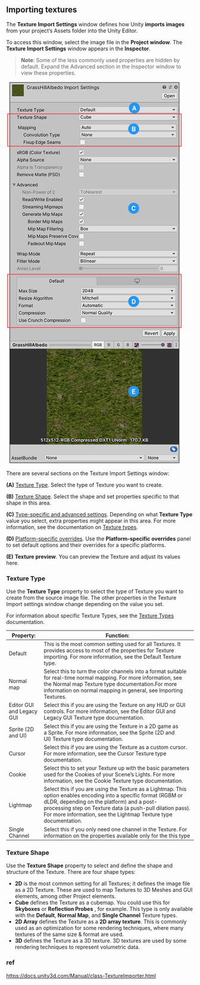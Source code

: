 ## Importing textures

The **Texture Import Settings** window defines how Unity **imports images** from your project’s Assets folder into the Unity Editor.

To access this window, select the image file in the **Project window**. The **Texture Import Settings** window appears in the **Inspector**.

> **Note**: Some of the less commonly used properties are hidden by default. Expand the Advanced section in the Inspector window to view these properties.

![](../img/class-TextureImporter.png)


There are several sections on the Texture Import Settings window:

**(A)** [Texture Type](https://docs.unity3d.com/Manual/class-TextureImporter.html#texturetype). Select the type of Texture you want to create.

**(B)** [Texture Shape](https://docs.unity3d.com/Manual/class-TextureImporter.html#textureshape). Select the shape and set properties specific to that shape in this area.

**(C)** [Type-specific and advanced settings](https://docs.unity3d.com/Manual/class-TextureImporter.html#advanced). Depending on what **Texture Type** value you select, extra properties might appear in this area. For more information, see the documentation on [Texture types](https://docs.unity3d.com/Manual/class-TextureImporter.htmlTextureTypes.html).

**(D)** [Platform-specific overrides](https://docs.unity3d.com/Manual/class-TextureImporter.html#platform). Use the **Platform-specific overrides** panel to set default options and their overrides for a specific platforms.

**(E)** **Texture preview**. You can preview the Texture and adjust its values here.


### Texture Type

Use the **Texture Type** property to select the type of Texture you want to create from the source image file. The other properties in the Texture Import settings window change depending on the value you set.

For information about specific Texture Types, see the [Texture Types](https://docs.unity3d.com/Manual/class-TextureImporter.htmlTextureTypes.html) documentation.

 
| Property: | Function: |
| --- | --- |
| Default | This is the most common setting used for all Textures. It provides access to most of the properties for Texture importing. For more information, see the Default Texture type. |
| Normal map | Select this to turn the color channels into a format suitable for real-time normal mapping. For more information, see the Normal map Texture type documentation.For more information on normal mapping in general, see Importing Textures. |
| Editor GUI and Legacy GUI | Select this if you are using the Texture on any HUD or GUI controls. For more information, see the Editor GUI and Legacy GUI Texture type documentation. |
| Sprite (2D and UI) | Select this if you are using the Texture in a 2D game as a Sprite. For more information, see the Sprite (2D and UI) Texture type documentation. |
| Cursor | Select this if you are using the Texture as a custom cursor. For more information, see the Cursor Texture type documentation. |
| Cookie | Select this to set your Texture up with the basic parameters used for the Cookies of your Scene’s Lights. For more information, see the Cookie Texture type documentation. |
| Lightmap | Select this if you are using the Texture as a Lightmap. This option enables encoding into a specific format (RGBM or dLDR, depending on the platform) and a post-processing step on Texture data (a push-pull dilation pass). For more information, see the Lightmap Texture type documentation. |
| Single Channel | Select this if you only need one channel in the Texture. For information on the properties available only for the this type |


### Texture Shape

Use the **Texture Shape** property to select and define the shape and structure of the Texture. There are four shape types:

-   **2D** is the most common setting for all Textures; it defines the image file as a 2D Texture. These are used to map Textures to 3D Meshes and GUI elements, among other Project elements.
-   **Cube** defines the Texture as a cubemap. You could use this for **Skyboxes** or **Reflection Probes** , for example. This type is only available with the **Default**, **Normal Map**, and **Single Channel** Texture types.
-   **2D Array** defines the Texture as a **2D array texture**. This is commonly used as an optimization for some rendering techniques, where many textures of the same size & format are used.
-   **3D** defines the Texture as a 3D texture. 3D textures are used by some rendering techniques to represent volumetric data.

### ref
https://docs.unity3d.com/Manual/class-TextureImporter.html


